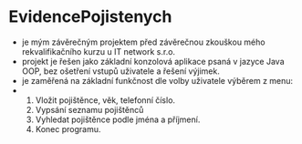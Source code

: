 # EvidencePojistenych
- je mým závěrečným projektem před závěrečnou zkouškou mého rekvalifikačního kurzu u IT network s.r.o.
- projekt je řešen jako základní konzolová aplikace psaná v jazyce Java OOP, bez ošetření vstupů uživatele a řešení výjimek.
- je zaměřená na základní funkčnost dle volby uživatele výběrem z menu:
- 1. Vložit pojištěnce, věk, telefonní číslo.
  2. Vypsání seznamu pojištěnců
  3. Vyhledat pojištěnce podle jména a příjmení.
  4. Konec programu.
